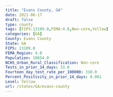 ```yaml
---
title: "Evans County, GA"
date: 2021-06-17
draft: false
type: county
tags: [FIPS:13109.0,FEMA:4.0,Non-core,Yellow]
categories: [GA]
County: Evans County
State: GA
FIPS: 13109.0
FEMA_Region: 4.0
Population: 10654.0
NCHS_Urban_Rural_Classification: Non-core
Tests_in_prior_14_days: 33.0
Fourteen_day_test_rate_per_100000: 310.0
Percent_Positivity_in_prior_14_days: 0.061
Level: Yellow
url: /states/GA/evans-county
---
```



